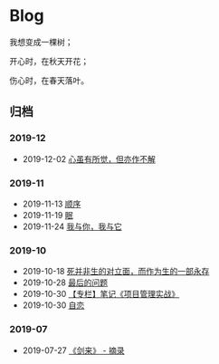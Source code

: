 # Blog

我想变成一棵树；

开心时，在秋天开花；

伤心时，在春天落叶。  

## 归档

### 2019-12

- 2019-12-02 [心虽有所觉，但亦作不解](201912/ponder.md)

### 2019-11

- 2019-11-13 [顺序](201911/order.md)
- 2019-11-19 [眠](201911/mian.md)
- 2019-11-24 [我与你，我与它](201911/you-and-me.md)

### 2019-10

- 2019-10-18 [死并非生的对立面，而作为生的一部永存](201910/death-is-not-the-opposite-of-life-but-as-a-life-forever.md)
- 2019-10-28 [最后的问题](201910/final-question.md)
- 2019-10-30 [【专栏】笔记《项目管理实战》](project-management/index.md)
- 2019-10-30 [自恋](201910/autophilia.md)

### 2019-07

- 2019-07-27 [《剑来》 - 摘录](201907/sword-coming.md)